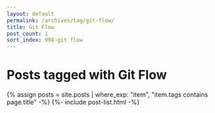 ```yaml
---
layout: default
permalink: /archives/tag/git-flow/
title: Git Flow
post_count: 1
sort_index: 998-git flow
---
```

<h1 class="page-heading">Posts tagged with Git Flow</h1>
{% assign posts = site.posts | where_exp: "item", "item.tags contains page.title" -%}
{%- include post-list.html -%}
